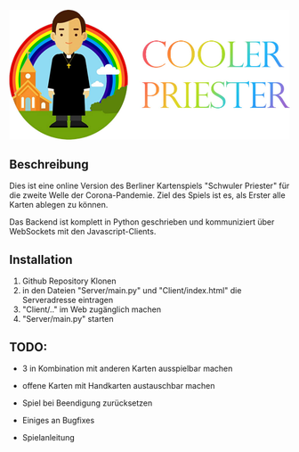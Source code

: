 <p align="center">
  <img src="https://raw.githubusercontent.com/andigandhi/cooler_priester/main/.github/github_logo.jpg">
</p>

## Beschreibung

Dies ist eine online Version des Berliner Kartenspiels "Schwuler Priester" für die zweite Welle der Corona-Pandemie.
Ziel des Spiels ist es, als Erster alle Karten ablegen zu können.

Das Backend ist komplett in Python geschrieben und kommuniziert über WebSockets mit den Javascript-Clients.

## Installation
1. Github Repository Klonen
2. in den Dateien "Server/main.py" und "Client/index.html" die Serveradresse eintragen
3. "Client/.." im Web zugänglich machen
4. "Server/main.py" starten


## TODO:
- 3 in Kombination mit anderen Karten ausspielbar machen
- offene Karten mit Handkarten austauschbar machen
- Spiel bei Beendigung zurücksetzen

- Einiges an Bugfixes
- Spielanleitung
